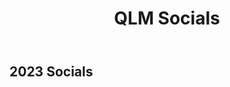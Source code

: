 ﻿---
layout: page
title: QLM Socials
subtitle:
---

## 2023 Socials
<bsky-embed feed="at://did:plc:rfrzhalcrvmrn6v3ycwrim44/feed/aaaopomsq22gw"></bsky-embed>
